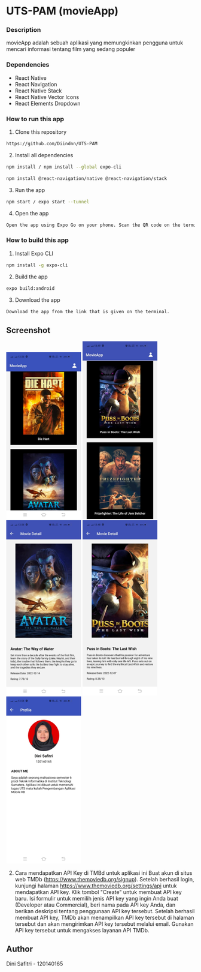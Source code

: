 # UTS-PAM (movieApp)

### Description
movieApp adalah sebuah aplikasi yang memungkinkan pengguna untuk mencari informasi tentang film yang sedang populer

### Dependencies

- React Native
- React Navigation
- React Native Stack
- React Native Vector Icons
- React Elements Dropdown

### How to run this app

1. Clone this repository

```bash
https://github.com/Diindnn/UTS-PAM 
```

2. Install all dependencies

```bash
npm install / npm install --global expo-cli
```
```bash
npm install @react-navigation/native @react-navigation/stack
```

3. Run the app

```bash
npm start / expo start --tunnel
```

4. Open the app

```bash
Open the app using Expo Go on your phone. Scan the QR code on the terminal or in the browser.
```

### How to build this app

1. Install Expo CLI

```bash
npm install -g expo-cli
```

2. Build the app

```bash
expo build:android
```

3. Download the app

```bash
Download the app from the link that is given on the terminal.
```

## Screenshot

<img src="./assets/HomeScreen(1).jpeg" width=200>
<img src="./assets/HomeScreen(2).jpeg" width=200>
<img src="./assets/DetailScreen(1).jpeg" width=200>
<img src="./assets/DetailScreen(2).jpeg" width=200>
<img src="./assets/ProfilScreen.jpeg" width=200>

2. Cara mendapatkan API Key di TMBd untuk aplikasi ini
Buat akun di situs web TMDb (https://www.themoviedb.org/signup).
Setelah berhasil login, kunjungi halaman https://www.themoviedb.org/settings/api untuk mendapatkan API key.
Klik tombol "Create" untuk membuat API key baru.
Isi formulir untuk memilih jenis API key yang ingin Anda buat (Developer atau Commercial), beri nama pada API key Anda, dan berikan deskripsi tentang penggunaan API key tersebut.
Setelah berhasil membuat API key, TMDb akan menampilkan API key tersebut di halaman tersebut dan akan mengirimkan API key tersebut melalui email.
Gunakan API key tersebut untuk mengakses layanan API TMDb.


## Author

Dini Safitri - 120140165

